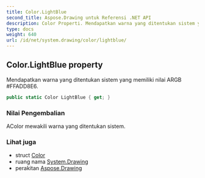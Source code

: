 ```yaml
---
title: Color.LightBlue
second_title: Aspose.Drawing untuk Referensi .NET API
description: Color Properti. Mendapatkan warna yang ditentukan sistem yang memiliki nilai ARGB FFADD8E6.
type: docs
weight: 640
url: /id/net/system.drawing/color/lightblue/
---
```

## Color.LightBlue property

Mendapatkan warna yang ditentukan sistem yang memiliki nilai ARGB #FFADD8E6.

```csharp
public static Color LightBlue { get; }
```

### Nilai Pengembalian

AColor mewakili warna yang ditentukan sistem.

### Lihat juga

* struct [Color](../)
* ruang nama [System.Drawing](../../color/)
* perakitan [Aspose.Drawing](../../../)


